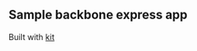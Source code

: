 ## Sample backbone express app

Built with [kit](https://github.com/no-glue/backbone-express-starter)
